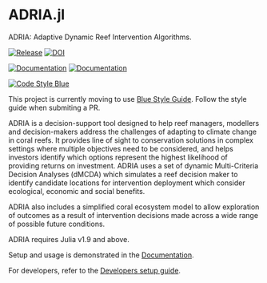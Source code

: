 # ADRIA.jl

ADRIA: Adaptive Dynamic Reef Intervention Algorithms.

[![Release](https://img.shields.io/github/v/release/open-AIMS/ADRIA.jl)](https://github.com/open-AIMS/ADRIA.jl/releases)  [![DOI](https://zenodo.org/badge/483052659.svg)](https://zenodo.org/badge/latestdoi/483052659)

[![Documentation](https://img.shields.io/badge/docs-stable-blue)](https://open-aims.github.io/ADRIA.jl/stable/) [![Documentation](https://img.shields.io/badge/docs-dev-blue)](https://open-aims.github.io/ADRIA.jl/dev/)

<div >
  <a href="https://github.com/invenia/BlueStyle">
    <img valign="bottom" src="https://img.shields.io/badge/code%20style-blue-4495d1.svg" alt="Code Style Blue">
    </a>
    <p>This project is currently moving to use <a href="https://github.com/invenia/BlueStyle">Blue Style Guide</a>.
Follow the style guide when submiting a PR.</p>
</div>

ADRIA is a decision-support tool designed to help reef managers, modellers and decision-makers
address the challenges of adapting to climate change in coral reefs. It provides line of sight
to conservation solutions in complex settings where multiple objectives need to be considered,
and helps investors identify which options represent the highest likelihood of providing
returns on investment. ADRIA uses a set of dynamic Multi-Criteria Decision Analyses (dMCDA)
which simulates a reef decision maker to identify candidate locations for intervention
deployment which consider ecological, economic and social benefits.

ADRIA also includes a simplified coral ecosystem model to allow exploration of outcomes as a
result of intervention decisions made across a wide range of possible future conditions.

ADRIA requires Julia v1.9 and above.

Setup and usage is demonstrated in the
[Documentation](https://open-aims.github.io/ADRIA.jl/stable/usage/getting_started/).

For developers, refer to the
[Developers setup guide](https://open-aims.github.io/ADRIA.jl/stable/development/development_setup/).
